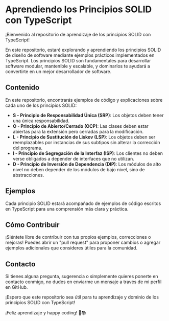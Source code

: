 # Aprendiendo los Principios SOLID con TypeScript

¡Bienvenido al repositorio de aprendizaje de los principios SOLID con TypeScript!

En este repositorio, estaré explorando y aprendiendo los principios SOLID de diseño de software mediante ejemplos prácticos implementados en TypeScript. Los principios SOLID son fundamentales para desarrollar software modular, mantenible y escalable, y dominarlos te ayudará a convertirte en un mejor desarrollador de software.

## Contenido

En este repositorio, encontrarás ejemplos de código y explicaciones sobre cada uno de los principios SOLID:

- **S - Principio de Responsabilidad Única (SRP)**: Los objetos deben tener una única responsabilidad.
- **O - Principio de Abierto/Cerrado (OCP)**: Las clases deben estar abiertas para la extensión pero cerradas para la modificación.
- **L - Principio de Sustitución de Liskov (LSP)**: Los objetos deben ser reemplazables por instancias de sus subtipos sin alterar la corrección del programa.
- **I - Principio de Segregación de la Interfaz (ISP)**: Los clientes no deben verse obligados a depender de interfaces que no utilizan.
- **D - Principio de Inversión de Dependencia (DIP)**: Los módulos de alto nivel no deben depender de los módulos de bajo nivel, sino de abstracciones.

## Ejemplos

Cada principio SOLID estará acompañado de ejemplos de código escritos en TypeScript para una comprensión más clara y práctica.

## Cómo Contribuir

¡Siéntete libre de contribuir con tus propios ejemplos, correcciones o mejoras! Puedes abrir un "pull request" para proponer cambios o agregar ejemplos adicionales que consideres útiles para la comunidad.

## Contacto

Si tienes alguna pregunta, sugerencia o simplemente quieres ponerte en contacto conmigo, no dudes en enviarme un mensaje a través de mi perfil en GitHub.

¡Espero que este repositorio sea útil para tu aprendizaje y dominio de los principios SOLID con TypeScript!

¡Feliz aprendizaje y happy coding! 🚀📚
